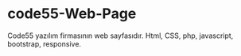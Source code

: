 # code55-Web-Page
Code55 yazılım firmasının web sayfasıdır. Html, CSS, php, javascript, bootstrap, responsive. 
